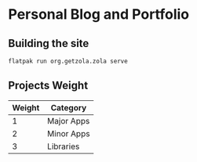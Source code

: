 # Personal Blog and Portfolio

## Building the site

```sh
flatpak run org.getzola.zola serve
```

## Projects Weight

| Weight | Category   |
| ------ | ---------- |
| 1      | Major Apps |
| 2      | Minor Apps |
| 3      | Libraries  |
